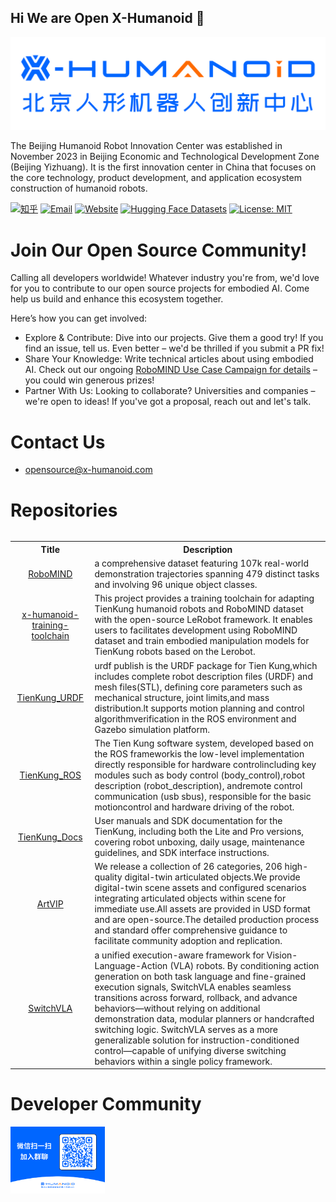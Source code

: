 ## Hi We are Open X-Humanoid 👋
![logo](./static/logo.png)

The Beijing Humanoid Robot Innovation Center was established in November 2023 in Beijing Economic and Technological Development Zone (Beijing Yizhuang). It is the first innovation center in China that focuses on the core technology, product development, and application ecosystem construction of humanoid robots.

[![知乎](https://img.shields.io/badge/知乎-主页-blue?logo=zhihu&logoColor=white)](https://www.zhihu.com/people/85-97-42-12)
[![Email](https://img.shields.io/badge/Email-x--humanoid-red?logo=gmail&logoColor=white)](mailto:github@x-humanoid.com)
[![Website](https://img.shields.io/badge/Website-OpenSource-green?logo=internet-explorer&logoColor=white)](https://opensource.x-humanoid-cloud.com/)
[![Hugging Face Datasets](https://img.shields.io/badge/Hugging%20Face-Datasets-yellow)](https://huggingface.co/datasets/x-humanoid-robomind/RoboMIND)
[![License: MIT](https://img.shields.io/badge/License-MIT-blue)](https://opensource.org/licenses/MIT)


# Join Our Open Source Community!​
Calling all developers worldwide! Whatever industry you're from, we'd love for you to contribute to our open source projects for embodied AI. Come help us build and enhance this ecosystem together.

Here’s how you can get involved:

- ​​Explore & Contribute:​​ Dive into our projects. Give them a good try! If you find an issue, tell us. Even better – we'd be thrilled if you submit a PR fix!  
- ​​Share Your Knowledge:​​ Write technical articles about using embodied AI. Check out our ongoing [RoboMIND Use Case Campaign for details](https://opensource.x-humanoid-cloud.com/forum.php?mod=viewthread&tid=216&extra=page%3D1) – you could win generous prizes!
- ​​Partner With Us:​​ Looking to collaborate? Universities and companies – we're open to ideas! If you've got a proposal, reach out and let's talk.

# Contact Us
- opensource@x-humanoid.com

# Repositories
<table><tbody>

<table class="table table-striped table-bordered table-vcenter"/>
    <tbody>
    <tr><th> Title </th> <th>Description</th>
    <tr>
       <td align="center" > <a href="https://x-humanoid-robomind.github.io/">RoboMIND</a></td>
        <td>  a comprehensive dataset featuring 107k real-world demonstration trajectories spanning 479 distinct tasks and involving 96 unique object classes.<br></a></td>
     <tr>
         <td align="center" > <a href="https://github.com/Open-X-Humanoid/x-humanoid-training-toolchain">x-humanoid-training-toolchain</a></td>
        <td>This project provides a training toolchain for adapting TienKung humanoid robots and RoboMIND dataset with the open-source LeRobot framework. It enables users to facilitates development using RoboMIND dataset and train embodied manipulation models for TienKung robots based on the Lerobot.<br></a></td>
    </tr>
    <tr>
         <td align="center" > <a href="https://github.com/Open-X-Humanoid/TienKung_URDF">TienKung_URDF</a></td>
        <td>urdf publish is the URDF package for Tien Kung,which includes complete robot description files (URDF) and mesh files(STL), defining core parameters such as mechanical structure, joint limits,and mass distribution.lt supports motion planning and control algorithmverification in the ROS environment and Gazebo simulation platform.<br></a></td>
    </tr>
     <tr>
          <td align="center" > <a href="https://github.com/Open-X-Humanoid/TienKung_ROS">TienKung_ROS</a></td>
        <td>The Tien Kung software system, developed based on the ROS frameworkis the low-level implementation directly responsible for hardware controlincluding key modules such as body control (body_control),robot description (robot_description), andremote control communication (usb sbus), responsible for the basic motioncontrol and hardware driving of the robot.<br></a></td>
    </tr>
    <tr>
          <td align="center" > <a href="https://github.com/Open-X-Humanoid/TienKung_Docs">TienKung_Docs</a></td>
        <td> User manuals and SDK documentation for the TienKung, including both the Lite and Pro versions, covering robot unboxing, daily usage, maintenance guidelines, and SDK interface instructions.<br></a></td>
    </tr>
     <tr>
          <td align="center" > <a href="https://huggingface.co/datasets/x-humanoid-robomind/ArtVIP">ArtVIP</a></td>
        <td> We release a collection of 26 categories, 206 high-quality digital-twin articulated objects.We provide digital-twin scene assets and configured scenarios integrating articulated objects within scene for immediate use.All assets are provided in USD format and are open-source.The detailed production process and standard offer comprehensive guidance to facilitate community adoption and replication.<br></a></td>
    </tr>
     <tr>
          <td align="center" > <a href="https://switchvla.github.io/">SwitchVLA</a></td>
        <td> a unified execution-aware framework for Vision-Language-Action (VLA) robots. By conditioning action generation on both task language and fine-grained execution signals, SwitchVLA enables seamless transitions across forward, rollback, and advance behaviors—without relying on additional demonstration data, modular planners or handcrafted switching logic. SwitchVLA serves as a more generalizable solution for instruction-conditioned control—capable of unifying diverse switching behaviors within a single policy framework.<br></a></td>
    </tr>
    </tr>
    </tbody>
</table>


# Developer Community
<img src="./static/qrcode.png" border=0 width=30%>

